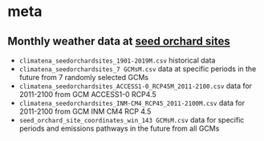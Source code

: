 # meta


## Monthly weather data at [seed orchard sites](data/seed_orchard_site_coordinates)
 

- `climatena_seedorchardsites_1901-2019M.csv` historical data
- `climatena_seedorchardsites_7 GCMsM.csv` data at specific periods in the future from 7 randomly selected GCMs
- `climatena_seedorchardsites_ACCESS1-0_RCP45M_2011-2100.csv` data for 2011-2100 from GCM ACCESS1-0 RCP4.5
- `climatena_seedorchardsites_INM-CM4_RCP45_2011-2100M.csv` data for 2011-2100 from GCM INM CM4 RCP 4.5
- `seed_orchard_site_coordinates_win_143 GCMsM.csv` data for specific periods and emissions pathways in the future from all GCMs
